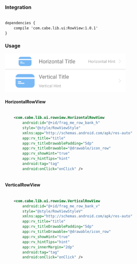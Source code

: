 ### Integration
``` xml

dependencies {
    compile 'com.cabe.lib.ui:RowView:1.0.1'
}

``` 

### Usage

<img src="./resource/screen_shot.png"  width="400" height="127"/>

#### HorizontalRowView


``` xml

    <com.cabe.lib.ui.rowview.HorizontalRowView
        android:id="@+id/frag_me_row_bank_h"
        style="@style/RowViewStyle"
        xmlns:app="http://schemas.android.com/apk/res-auto"
        app:rv_title="title"
        app:rv_titleDrawablePadding="5dp"
        app:rv_titleDrawable="@drawable/icon_row"
        app:rv_showHint="true"
        app:rv_hintTips="hint"
        android:tag="tag"
        android:onClick="onClick" />
         
```

#### VerticalRowView

``` xml

    <com.cabe.lib.ui.rowview.VerticalRowView
        android:id="@+id/frag_me_row_bank_v"
        style="@style/RowViewStyleV"
        xmlns:app="http://schemas.android.com/apk/res-auto"
        app:rv_title="title"
        app:rv_titleDrawablePadding="5dp"
        app:rv_titleDrawable="@drawable/icon_row"
        app:rv_showHint="true"
        app:rv_hintTips="hint"
        app:rv_innerMargin="2dp"
        android:tag="tag"
        android:onClick="onClick" />
         
```